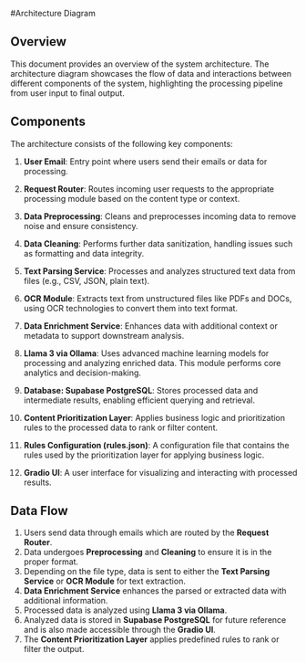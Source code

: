 #Architecture Diagram

## Overview
This document provides an overview of the system architecture. The architecture diagram showcases the flow of data and interactions between different components of the system, highlighting the processing pipeline from user input to final output.

## Components
The architecture consists of the following key components:

1. **User Email**: Entry point where users send their emails or data for processing.

2. **Request Router**: Routes incoming user requests to the appropriate processing module based on the content type or context.

3. **Data Preprocessing**: Cleans and preprocesses incoming data to remove noise and ensure consistency.

4. **Data Cleaning**: Performs further data sanitization, handling issues such as formatting and data integrity.

5. **Text Parsing Service**: Processes and analyzes structured text data from files (e.g., CSV, JSON, plain text).

6. **OCR Module**: Extracts text from unstructured files like PDFs and DOCs, using OCR technologies to convert them into text format.

7. **Data Enrichment Service**: Enhances data with additional context or metadata to support downstream analysis.

8. **Llama 3 via Ollama**: Uses advanced machine learning models for processing and analyzing enriched data. This module performs core analytics and decision-making.

9. **Database: Supabase PostgreSQL**: Stores processed data and intermediate results, enabling efficient querying and retrieval.

10. **Content Prioritization Layer**: Applies business logic and prioritization rules to the processed data to rank or filter content.

11. **Rules Configuration (rules.json)**: A configuration file that contains the rules used by the prioritization layer for applying business logic.

12. **Gradio UI**: A user interface for visualizing and interacting with processed results.

## Data Flow
1. Users send data through emails which are routed by the **Request Router**.
2. Data undergoes **Preprocessing** and **Cleaning** to ensure it is in the proper format.
3. Depending on the file type, data is sent to either the **Text Parsing Service** or **OCR Module** for text extraction.
4. **Data Enrichment Service** enhances the parsed or extracted data with additional information.
5. Processed data is analyzed using **Llama 3 via Ollama**.
6. Analyzed data is stored in **Supabase PostgreSQL** for future reference and is also made accessible through the **Gradio UI**.
7. The **Content Prioritization Layer** applies predefined rules to rank or filter the output.


